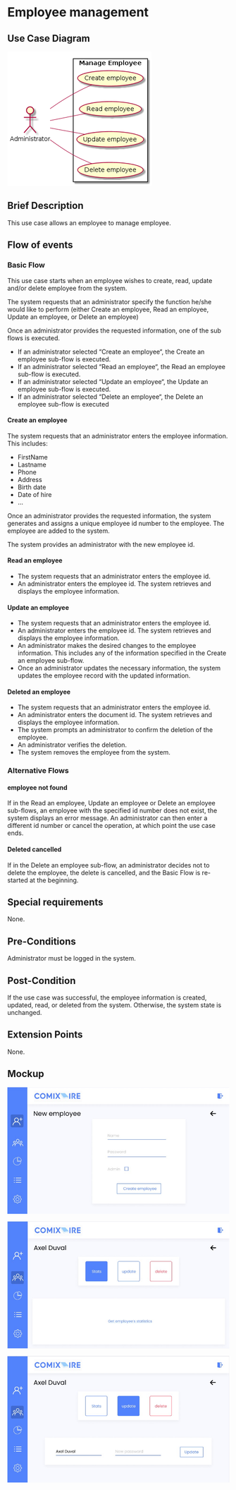 # Employee management

## Use Case Diagram

![Use Case Diagram](./employee-crud.png)

## Brief Description

This use case allows an employee to manage employee.

## Flow of events

### Basic Flow

This use case starts when an employee wishes to create, read, update and/or delete employee from the system.

The system requests that an administrator specify the function he/she would like to perform (either Create an employee, Read an employee, Update an employee, or Delete an employee)

Once an administrator provides the requested information, one of the sub flows is executed.

* If an administrator selected “Create an employee“, the Create an employee sub-flow is executed.
* If an administrator selected “Read an employee“, the Read an employee sub-flow is executed.
* If an administrator selected “Update an employee“, the Update an employee sub-flow is executed.
* If an administrator selected “Delete an employee“, the Delete an employee sub-flow is executed


#### Create an employee

The system requests that an administrator enters the employee information. This includes:
* FirstName
* Lastname
* Phone
* Address
* Birth date
* Date of hire 
* ...

Once an administrator provides the requested information, the system generates and assigns a unique employee id number to the employee. The employee are added to the system.

The system provides an administrator with the new employee id.
			
#### Read an employee

* The system requests that an administrator enters the employee id. 
* An administrator enters the employee id.  The system retrieves and displays the employee information.

#### Update an employee 

* The system requests that an administrator enters the employee id.
* An administrator enters the employee id.  The system retrieves and displays the employee information.
* An administrator makes the desired changes to the employee information. This includes any of the information specified in the Create an employee sub-flow.
* Once an administrator updates the necessary information, the system updates the employee record with the updated information.

#### Deleted an employee

* The system requests that an administrator enters the employee id. 	
* An administrator enters the document id.  The system retrieves and displays the employee information.
* The system prompts an administrator to confirm the deletion of the employee.
* An administrator verifies the deletion.
* The system removes the employee from the system.

### Alternative Flows

#### employee not found

If in the Read an employee, Update an employee or Delete an employee sub-flows, an employee with the specified id number does not exist, the system displays an error message. An administrator can then enter a different id number or cancel the operation, at which point the use case ends.

#### Deleted cancelled

If in the Delete an employee sub-flow, an administrator decides not to delete the employee, the delete is cancelled, and the Basic Flow is re-started at the beginning.

## Special requirements

None.

## Pre-Conditions

Administrator must be logged in the system.

## Post-Condition

If the use case was successful, the employee information is created, updated, read, or deleted from the system.  Otherwise, the system state is unchanged.

## Extension Points

None.

## Mockup

![Create a new employee](./Employee1.jpg)

![See employee's stats](./Employee2.jpg)

![Ipdate an employee information](./Employee3.jpg)

